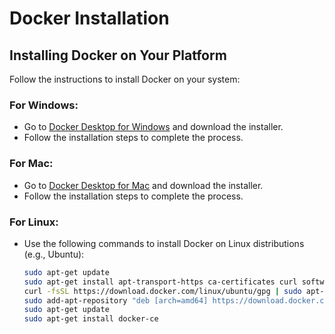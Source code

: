 # Docker Installation

## Installing Docker on Your Platform
Follow the instructions to install Docker on your system:

### For Windows:
- Go to [Docker Desktop for Windows](https://docs.docker.com/get-docker/) and download the installer.
- Follow the installation steps to complete the process.

### For Mac:
- Go to [Docker Desktop for Mac](https://docs.docker.com/get-docker/) and download the installer.
- Follow the installation steps to complete the process.

### For Linux:
- Use the following commands to install Docker on Linux distributions (e.g., Ubuntu):
  ```bash
  sudo apt-get update
  sudo apt-get install apt-transport-https ca-certificates curl software-properties-common
  curl -fsSL https://download.docker.com/linux/ubuntu/gpg | sudo apt-key add -
  sudo add-apt-repository "deb [arch=amd64] https://download.docker.com/linux/ubuntu $(lsb_release -cs) stable"
  sudo apt-get update
  sudo apt-get install docker-ce

